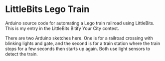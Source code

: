LittleBits Lego Train
=====================

Arduino source code for automating a Lego train railroad using LittleBits. This is my entry in the LittleBits Bitify Your City contest.

There are two Arduino sketches here. One is for a railroad crossing with blinking lights and gate, and the second is for a train station where the train stops for a few seconds then starts up again. Both use light sensors to detect the train.
